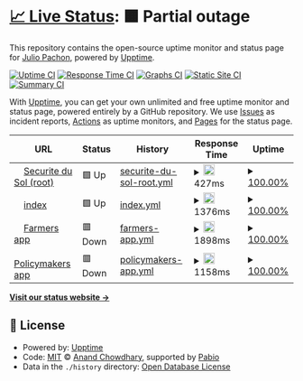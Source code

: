 # [📈 Live Status](https://ferrojulio.github.io/upptime): <!--live status--> **🟧 Partial outage**

This repository contains the open-source uptime monitor and status page for [Julio Pachon](https://ferrojulio.github.io/upptime), powered by [Upptime](https://github.com/upptime/upptime).

[![Uptime CI](https://github.com/ferrojulio/upptime/workflows/Uptime%20CI/badge.svg)](https://github.com/ferrojulio/upptime/actions?query=workflow%3A%22Uptime+CI%22)
[![Response Time CI](https://github.com/ferrojulio/upptime/workflows/Response%20Time%20CI/badge.svg)](https://github.com/ferrojulio/upptime/actions?query=workflow%3A%22Response+Time+CI%22)
[![Graphs CI](https://github.com/ferrojulio/upptime/workflows/Graphs%20CI/badge.svg)](https://github.com/ferrojulio/upptime/actions?query=workflow%3A%22Graphs+CI%22)
[![Static Site CI](https://github.com/ferrojulio/upptime/workflows/Static%20Site%20CI/badge.svg)](https://github.com/ferrojulio/upptime/actions?query=workflow%3A%22Static+Site+CI%22)
[![Summary CI](https://github.com/ferrojulio/upptime/workflows/Summary%20CI/badge.svg)](https://github.com/ferrojulio/upptime/actions?query=workflow%3A%22Summary+CI%22)

With [Upptime](https://upptime.js.org), you can get your own unlimited and free uptime monitor and status page, powered entirely by a GitHub repository. We use [Issues](https://github.com/ferrojulio/upptime/issues) as incident reports, [Actions](https://github.com/ferrojulio/upptime/actions) as uptime monitors, and [Pages](https://ferrojulio.github.io/upptime) for the status page.

<!--start: status pages-->
<!-- This summary is generated by Upptime (https://github.com/upptime/upptime) -->
<!-- Do not edit this manually, your changes will be overwritten -->
<!-- prettier-ignore -->
| URL | Status | History | Response Time | Uptime |
| --- | ------ | ------- | ------------- | ------ |
| <img alt="" src="https://icons.duckduckgo.com/ip3/securite-du-sol.com.ico" height="13"> [Securite du Sol (root)](https://securite-du-sol.com/) | 🟩 Up | [securite-du-sol-root.yml](https://github.com/ferrojulio/upptime/commits/HEAD/history/securite-du-sol-root.yml) | <details><summary><img alt="Response time graph" src="./graphs/securite-du-sol-root/response-time-week.png" height="20"> 427ms</summary><br><a href="https://ferrojulio.github.io/upptime/history/securite-du-sol-root"><img alt="Response time 427" src="https://img.shields.io/endpoint?url=https%3A%2F%2Fraw.githubusercontent.com%2Fferrojulio%2Fupptime%2FHEAD%2Fapi%2Fsecurite-du-sol-root%2Fresponse-time.json"></a><br><a href="https://ferrojulio.github.io/upptime/history/securite-du-sol-root"><img alt="24-hour response time 520" src="https://img.shields.io/endpoint?url=https%3A%2F%2Fraw.githubusercontent.com%2Fferrojulio%2Fupptime%2FHEAD%2Fapi%2Fsecurite-du-sol-root%2Fresponse-time-day.json"></a><br><a href="https://ferrojulio.github.io/upptime/history/securite-du-sol-root"><img alt="7-day response time 427" src="https://img.shields.io/endpoint?url=https%3A%2F%2Fraw.githubusercontent.com%2Fferrojulio%2Fupptime%2FHEAD%2Fapi%2Fsecurite-du-sol-root%2Fresponse-time-week.json"></a><br><a href="https://ferrojulio.github.io/upptime/history/securite-du-sol-root"><img alt="30-day response time 427" src="https://img.shields.io/endpoint?url=https%3A%2F%2Fraw.githubusercontent.com%2Fferrojulio%2Fupptime%2FHEAD%2Fapi%2Fsecurite-du-sol-root%2Fresponse-time-month.json"></a><br><a href="https://ferrojulio.github.io/upptime/history/securite-du-sol-root"><img alt="1-year response time 427" src="https://img.shields.io/endpoint?url=https%3A%2F%2Fraw.githubusercontent.com%2Fferrojulio%2Fupptime%2FHEAD%2Fapi%2Fsecurite-du-sol-root%2Fresponse-time-year.json"></a></details> | <details><summary><a href="https://ferrojulio.github.io/upptime/history/securite-du-sol-root">100.00%</a></summary><a href="https://ferrojulio.github.io/upptime/history/securite-du-sol-root"><img alt="All-time uptime 100.00%" src="https://img.shields.io/endpoint?url=https%3A%2F%2Fraw.githubusercontent.com%2Fferrojulio%2Fupptime%2FHEAD%2Fapi%2Fsecurite-du-sol-root%2Fuptime.json"></a><br><a href="https://ferrojulio.github.io/upptime/history/securite-du-sol-root"><img alt="24-hour uptime 100.00%" src="https://img.shields.io/endpoint?url=https%3A%2F%2Fraw.githubusercontent.com%2Fferrojulio%2Fupptime%2FHEAD%2Fapi%2Fsecurite-du-sol-root%2Fuptime-day.json"></a><br><a href="https://ferrojulio.github.io/upptime/history/securite-du-sol-root"><img alt="7-day uptime 100.00%" src="https://img.shields.io/endpoint?url=https%3A%2F%2Fraw.githubusercontent.com%2Fferrojulio%2Fupptime%2FHEAD%2Fapi%2Fsecurite-du-sol-root%2Fuptime-week.json"></a><br><a href="https://ferrojulio.github.io/upptime/history/securite-du-sol-root"><img alt="30-day uptime 100.00%" src="https://img.shields.io/endpoint?url=https%3A%2F%2Fraw.githubusercontent.com%2Fferrojulio%2Fupptime%2FHEAD%2Fapi%2Fsecurite-du-sol-root%2Fuptime-month.json"></a><br><a href="https://ferrojulio.github.io/upptime/history/securite-du-sol-root"><img alt="1-year uptime 100.00%" src="https://img.shields.io/endpoint?url=https%3A%2F%2Fraw.githubusercontent.com%2Fferrojulio%2Fupptime%2FHEAD%2Fapi%2Fsecurite-du-sol-root%2Fuptime-year.json"></a></details>
| <img alt="" src="https://icons.duckduckgo.com/ip3/www.securite-du-sol.com.ico" height="13"> [index](https://www.securite-du-sol.com/index/) | 🟩 Up | [index.yml](https://github.com/ferrojulio/upptime/commits/HEAD/history/index.yml) | <details><summary><img alt="Response time graph" src="./graphs/index/response-time-week.png" height="20"> 1376ms</summary><br><a href="https://ferrojulio.github.io/upptime/history/index"><img alt="Response time 1376" src="https://img.shields.io/endpoint?url=https%3A%2F%2Fraw.githubusercontent.com%2Fferrojulio%2Fupptime%2FHEAD%2Fapi%2Findex%2Fresponse-time.json"></a><br><a href="https://ferrojulio.github.io/upptime/history/index"><img alt="24-hour response time 1528" src="https://img.shields.io/endpoint?url=https%3A%2F%2Fraw.githubusercontent.com%2Fferrojulio%2Fupptime%2FHEAD%2Fapi%2Findex%2Fresponse-time-day.json"></a><br><a href="https://ferrojulio.github.io/upptime/history/index"><img alt="7-day response time 1376" src="https://img.shields.io/endpoint?url=https%3A%2F%2Fraw.githubusercontent.com%2Fferrojulio%2Fupptime%2FHEAD%2Fapi%2Findex%2Fresponse-time-week.json"></a><br><a href="https://ferrojulio.github.io/upptime/history/index"><img alt="30-day response time 1376" src="https://img.shields.io/endpoint?url=https%3A%2F%2Fraw.githubusercontent.com%2Fferrojulio%2Fupptime%2FHEAD%2Fapi%2Findex%2Fresponse-time-month.json"></a><br><a href="https://ferrojulio.github.io/upptime/history/index"><img alt="1-year response time 1376" src="https://img.shields.io/endpoint?url=https%3A%2F%2Fraw.githubusercontent.com%2Fferrojulio%2Fupptime%2FHEAD%2Fapi%2Findex%2Fresponse-time-year.json"></a></details> | <details><summary><a href="https://ferrojulio.github.io/upptime/history/index">100.00%</a></summary><a href="https://ferrojulio.github.io/upptime/history/index"><img alt="All-time uptime 100.00%" src="https://img.shields.io/endpoint?url=https%3A%2F%2Fraw.githubusercontent.com%2Fferrojulio%2Fupptime%2FHEAD%2Fapi%2Findex%2Fuptime.json"></a><br><a href="https://ferrojulio.github.io/upptime/history/index"><img alt="24-hour uptime 100.00%" src="https://img.shields.io/endpoint?url=https%3A%2F%2Fraw.githubusercontent.com%2Fferrojulio%2Fupptime%2FHEAD%2Fapi%2Findex%2Fuptime-day.json"></a><br><a href="https://ferrojulio.github.io/upptime/history/index"><img alt="7-day uptime 100.00%" src="https://img.shields.io/endpoint?url=https%3A%2F%2Fraw.githubusercontent.com%2Fferrojulio%2Fupptime%2FHEAD%2Fapi%2Findex%2Fuptime-week.json"></a><br><a href="https://ferrojulio.github.io/upptime/history/index"><img alt="30-day uptime 100.00%" src="https://img.shields.io/endpoint?url=https%3A%2F%2Fraw.githubusercontent.com%2Fferrojulio%2Fupptime%2FHEAD%2Fapi%2Findex%2Fuptime-month.json"></a><br><a href="https://ferrojulio.github.io/upptime/history/index"><img alt="1-year uptime 100.00%" src="https://img.shields.io/endpoint?url=https%3A%2F%2Fraw.githubusercontent.com%2Fferrojulio%2Fupptime%2FHEAD%2Fapi%2Findex%2Fuptime-year.json"></a></details>
| <img alt="" src="https://icons.duckduckgo.com/ip3/securite-du-sol.com.ico" height="13"> [Farmers app](https://securite-du-sol.com/farmers/) | 🟥 Down | [farmers-app.yml](https://github.com/ferrojulio/upptime/commits/HEAD/history/farmers-app.yml) | <details><summary><img alt="Response time graph" src="./graphs/farmers-app/response-time-week.png" height="20"> 1898ms</summary><br><a href="https://ferrojulio.github.io/upptime/history/farmers-app"><img alt="Response time 1898" src="https://img.shields.io/endpoint?url=https%3A%2F%2Fraw.githubusercontent.com%2Fferrojulio%2Fupptime%2FHEAD%2Fapi%2Ffarmers-app%2Fresponse-time.json"></a><br><a href="https://ferrojulio.github.io/upptime/history/farmers-app"><img alt="24-hour response time 1791" src="https://img.shields.io/endpoint?url=https%3A%2F%2Fraw.githubusercontent.com%2Fferrojulio%2Fupptime%2FHEAD%2Fapi%2Ffarmers-app%2Fresponse-time-day.json"></a><br><a href="https://ferrojulio.github.io/upptime/history/farmers-app"><img alt="7-day response time 1898" src="https://img.shields.io/endpoint?url=https%3A%2F%2Fraw.githubusercontent.com%2Fferrojulio%2Fupptime%2FHEAD%2Fapi%2Ffarmers-app%2Fresponse-time-week.json"></a><br><a href="https://ferrojulio.github.io/upptime/history/farmers-app"><img alt="30-day response time 1898" src="https://img.shields.io/endpoint?url=https%3A%2F%2Fraw.githubusercontent.com%2Fferrojulio%2Fupptime%2FHEAD%2Fapi%2Ffarmers-app%2Fresponse-time-month.json"></a><br><a href="https://ferrojulio.github.io/upptime/history/farmers-app"><img alt="1-year response time 1898" src="https://img.shields.io/endpoint?url=https%3A%2F%2Fraw.githubusercontent.com%2Fferrojulio%2Fupptime%2FHEAD%2Fapi%2Ffarmers-app%2Fresponse-time-year.json"></a></details> | <details><summary><a href="https://ferrojulio.github.io/upptime/history/farmers-app">100.00%</a></summary><a href="https://ferrojulio.github.io/upptime/history/farmers-app"><img alt="All-time uptime 100.00%" src="https://img.shields.io/endpoint?url=https%3A%2F%2Fraw.githubusercontent.com%2Fferrojulio%2Fupptime%2FHEAD%2Fapi%2Ffarmers-app%2Fuptime.json"></a><br><a href="https://ferrojulio.github.io/upptime/history/farmers-app"><img alt="24-hour uptime 100.00%" src="https://img.shields.io/endpoint?url=https%3A%2F%2Fraw.githubusercontent.com%2Fferrojulio%2Fupptime%2FHEAD%2Fapi%2Ffarmers-app%2Fuptime-day.json"></a><br><a href="https://ferrojulio.github.io/upptime/history/farmers-app"><img alt="7-day uptime 100.00%" src="https://img.shields.io/endpoint?url=https%3A%2F%2Fraw.githubusercontent.com%2Fferrojulio%2Fupptime%2FHEAD%2Fapi%2Ffarmers-app%2Fuptime-week.json"></a><br><a href="https://ferrojulio.github.io/upptime/history/farmers-app"><img alt="30-day uptime 100.00%" src="https://img.shields.io/endpoint?url=https%3A%2F%2Fraw.githubusercontent.com%2Fferrojulio%2Fupptime%2FHEAD%2Fapi%2Ffarmers-app%2Fuptime-month.json"></a><br><a href="https://ferrojulio.github.io/upptime/history/farmers-app"><img alt="1-year uptime 100.00%" src="https://img.shields.io/endpoint?url=https%3A%2F%2Fraw.githubusercontent.com%2Fferrojulio%2Fupptime%2FHEAD%2Fapi%2Ffarmers-app%2Fuptime-year.json"></a></details>
| <img alt="" src="https://icons.duckduckgo.com/ip3/securite-du-sol.com.ico" height="13"> [Policymakers app](https://securite-du-sol.com/policymakers/) | 🟥 Down | [policymakers-app.yml](https://github.com/ferrojulio/upptime/commits/HEAD/history/policymakers-app.yml) | <details><summary><img alt="Response time graph" src="./graphs/policymakers-app/response-time-week.png" height="20"> 1158ms</summary><br><a href="https://ferrojulio.github.io/upptime/history/policymakers-app"><img alt="Response time 1158" src="https://img.shields.io/endpoint?url=https%3A%2F%2Fraw.githubusercontent.com%2Fferrojulio%2Fupptime%2FHEAD%2Fapi%2Fpolicymakers-app%2Fresponse-time.json"></a><br><a href="https://ferrojulio.github.io/upptime/history/policymakers-app"><img alt="24-hour response time 1747" src="https://img.shields.io/endpoint?url=https%3A%2F%2Fraw.githubusercontent.com%2Fferrojulio%2Fupptime%2FHEAD%2Fapi%2Fpolicymakers-app%2Fresponse-time-day.json"></a><br><a href="https://ferrojulio.github.io/upptime/history/policymakers-app"><img alt="7-day response time 1158" src="https://img.shields.io/endpoint?url=https%3A%2F%2Fraw.githubusercontent.com%2Fferrojulio%2Fupptime%2FHEAD%2Fapi%2Fpolicymakers-app%2Fresponse-time-week.json"></a><br><a href="https://ferrojulio.github.io/upptime/history/policymakers-app"><img alt="30-day response time 1158" src="https://img.shields.io/endpoint?url=https%3A%2F%2Fraw.githubusercontent.com%2Fferrojulio%2Fupptime%2FHEAD%2Fapi%2Fpolicymakers-app%2Fresponse-time-month.json"></a><br><a href="https://ferrojulio.github.io/upptime/history/policymakers-app"><img alt="1-year response time 1158" src="https://img.shields.io/endpoint?url=https%3A%2F%2Fraw.githubusercontent.com%2Fferrojulio%2Fupptime%2FHEAD%2Fapi%2Fpolicymakers-app%2Fresponse-time-year.json"></a></details> | <details><summary><a href="https://ferrojulio.github.io/upptime/history/policymakers-app">100.00%</a></summary><a href="https://ferrojulio.github.io/upptime/history/policymakers-app"><img alt="All-time uptime 100.00%" src="https://img.shields.io/endpoint?url=https%3A%2F%2Fraw.githubusercontent.com%2Fferrojulio%2Fupptime%2FHEAD%2Fapi%2Fpolicymakers-app%2Fuptime.json"></a><br><a href="https://ferrojulio.github.io/upptime/history/policymakers-app"><img alt="24-hour uptime 100.00%" src="https://img.shields.io/endpoint?url=https%3A%2F%2Fraw.githubusercontent.com%2Fferrojulio%2Fupptime%2FHEAD%2Fapi%2Fpolicymakers-app%2Fuptime-day.json"></a><br><a href="https://ferrojulio.github.io/upptime/history/policymakers-app"><img alt="7-day uptime 100.00%" src="https://img.shields.io/endpoint?url=https%3A%2F%2Fraw.githubusercontent.com%2Fferrojulio%2Fupptime%2FHEAD%2Fapi%2Fpolicymakers-app%2Fuptime-week.json"></a><br><a href="https://ferrojulio.github.io/upptime/history/policymakers-app"><img alt="30-day uptime 100.00%" src="https://img.shields.io/endpoint?url=https%3A%2F%2Fraw.githubusercontent.com%2Fferrojulio%2Fupptime%2FHEAD%2Fapi%2Fpolicymakers-app%2Fuptime-month.json"></a><br><a href="https://ferrojulio.github.io/upptime/history/policymakers-app"><img alt="1-year uptime 100.00%" src="https://img.shields.io/endpoint?url=https%3A%2F%2Fraw.githubusercontent.com%2Fferrojulio%2Fupptime%2FHEAD%2Fapi%2Fpolicymakers-app%2Fuptime-year.json"></a></details>

<!--end: status pages-->

[**Visit our status website →**](https://ferrojulio.github.io/upptime)

## 📄 License

- Powered by: [Upptime](https://github.com/upptime/upptime)
- Code: [MIT](./LICENSE) © [Anand Chowdhary](https://anandchowdhary.com), supported by [Pabio](https://pabio.com)
- Data in the `./history` directory: [Open Database License](https://opendatacommons.org/licenses/odbl/1-0/)
